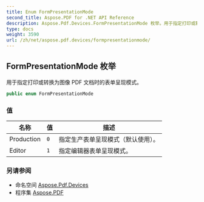 ```yaml
---
title: Enum FormPresentationMode
second_title: Aspose.PDF for .NET API Reference
description: Aspose.Pdf.Devices.FormPresentationMode 枚举。用于指定打印或转换为图像 PDF 文档时的表单呈现模式
type: docs
weight: 3590
url: /zh/net/aspose.pdf.devices/formpresentationmode/
---
```

## FormPresentationMode 枚举

用于指定打印或转换为图像 PDF 文档时的表单呈现模式。

```csharp
public enum FormPresentationMode
```

### 值

| 名称 | 值 | 描述 |
| --- | --- | --- |
| Production | `0` | 指定生产表单呈现模式（默认使用）。 |
| Editor | `1` | 指定编辑器表单呈现模式。 |

### 另请参阅

* 命名空间 [Aspose.Pdf.Devices](../../aspose.pdf.devices/)
* 程序集 [Aspose.PDF](../../)